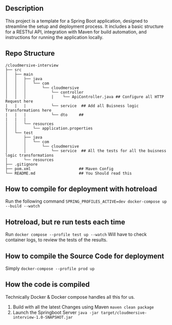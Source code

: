 ## Description
This project is a template for a Spring Boot application, designed to streamline the setup and deployment process. It includes a basic structure for a RESTful API, integration with Maven for build automation, and instructions for running the application locally.

## Repo Structure
```
/cloudmersive-interview
├── src
│   ├── main
│   │   ├── java
│   │   │   └── com
│   │   │       └── cloudmersive
│   │   │           └── controller
│   │   │           |    └── ApiController.java ## Configure all HTTP Request here
|	|	|			└── service  ## Add all Buisness logic Transformations here
|	|	|			└── dto     ## 
|	|	|			
│   │   └── resources
│   │       └── application.properties
│   └── test
│       ├── java
│       │   └── com
│       │       └── cloudmersive
│       │           └── service  ## All the tests for all the buisness logic transformations
│       └── resources
├── .gitignore
├── pom.xml						## Maven Config
└── README.md					## You Should read this
```

## How to compile for deployment with hotreload
Run the following command ```SPRING_PROFILES_ACTIVE=dev docker-compose up --build --watch```

## Hotreload, but re run tests each time
Run ```docker compose --profile test up --watch```
Will have to check container logs, to review the tests of the results.

## How to compile the Source Code for deployment
Simply ```docker-compose --profile prod up```



## How the code is compiled
Technically Docker & Docker compose handles all this for us.

1. Build with all the latest Changes using Maven
```maven clean package```
2. Launch the Springboot Server
```java -jar target/cloudmersive-interview-1.0-SNAPSHOT.jar ```


